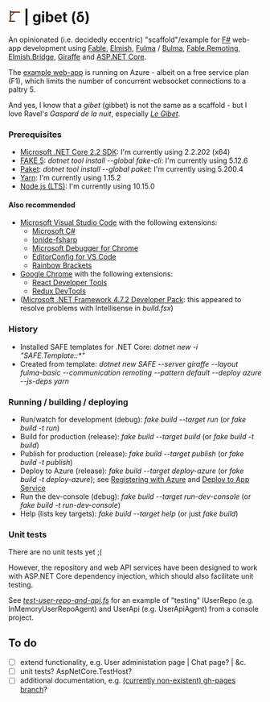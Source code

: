 # ![gibet](https://github.com/aornota/gibet/blob/master/src/ui/public/gibet-24x24.png) | gibet (δ)

An opinionated (i.e. decidedly eccentric) "scaffold"/example for [F#](http://fsharp.org/) web-app development using [Fable](http://fable.io/), [Elmish](https://elmish.github.io/),
[Fulma](https://github.com/Fulma/Fulma/) / [Bulma](https://bulma.io/), [Fable.Remoting](https://github.com/Zaid-Ajaj/Fable.Remoting/),
[Elmish.Bridge](https://github.com/Nhowka/Elmish.Bridge/), [Giraffe](https://github.com/giraffe-fsharp/Giraffe/) and [ASP.NET Core](https://docs.microsoft.com/en-us/aspnet/core/).

The [example web-app](https://gibet.azurewebsites.net/) is running on Azure - albeit on a free service plan (F1), which limits the number of concurrent websocket connections to a
paltry 5.

And yes, I know that a _gibet_ (gibbet) is not the same as a scaffold - but I love Ravel's _Gaspard de la nuit_, especially _[Le Gibet](https://www.youtube.com/watch?v=vRQF490yyAY/)_.

### Prerequisites

- [Microsoft .NET Core 2.2 SDK](https://dotnet.microsoft.com/download/dotnet-core/2.2/): I'm currently using 2.2.202 (x64)
- [FAKE 5](https://fake.build/): _dotnet tool install --global fake-cli_: I'm currently using 5.12.6
- [Paket](https://fsprojects.github.io/Paket/): _dotnet tool install --global paket_: I'm currently using 5.200.4
- [Yarn](https://yarnpkg.com/lang/en/docs/install/): I'm currently using 1.15.2
- [Node.js (LTS)](https://nodejs.org/en/download/): I'm currently using 10.15.0

#### Also recommended

- [Microsoft Visual Studio Code](https://code.visualstudio.com/download/) with the following extensions:
    - [Microsoft C#](https://marketplace.visualstudio.com/items?itemName=ms-vscode.csharp)
    - [Ionide-fsharp](https://marketplace.visualstudio.com/items?itemName=ionide.ionide-fsharp)
    - [Microsoft Debugger for Chrome](https://marketplace.visualstudio.com/items?itemName=msjsdiag.debugger-for-chrome)
    - [EditorConfig for VS Code](https://marketplace.visualstudio.com/items?itemName=editorconfig.editorconfig)
    - [Rainbow Brackets](https://marketplace.visualstudio.com/items?itemName=2gua.rainbow-brackets)
- [Google Chrome](https://www.google.com/chrome/) with the following extensions:
    - [React Developer Tools](https://chrome.google.com/webstore/detail/react-developer-tools/fmkadmapgofadopljbjfkapdkoienihi/)
    - [Redux DevTools](https://chrome.google.com/webstore/detail/redux-devtools/lmhkpmbekcpmknklioeibfkpmmfibljd/)
- ([Microsoft .NET Framework 4.7.2 Developer Pack](https://dotnet.microsoft.com/download/dotnet-framework/net472/): this appeared to resolve problems with Intellisense in _build.fsx_)

### History

- Installed SAFE templates for .NET Core: _dotnet new -i "SAFE.Template::*"_
- Created from template: _dotnet new SAFE --server giraffe --layout fulma-basic --communication remoting --pattern default --deploy azure --js-deps yarn_

### Running / building / deploying

- Run/watch for development (debug): _fake build --target run_ (or _fake build -t run_)
- Build for production (release): _fake build --target build_ (or _fake build -t build_)
- Publish for production (release): _fake build --target publish_ (or _fake build -t publish_)
- Deploy to Azure (release): _fake build --target deploy-azure_ (or _fake build -t deploy-azure_);
see [Registering with Azure](https://safe-stack.github.io/docs/template-azure-registration/) and [Deploy to App Service](https://safe-stack.github.io/docs/template-appservice/)
- Run the dev-console (debug): _fake build --target run-dev-console_ (or _fake build -t run-dev-console_)
- Help (lists key targets): _fake build --target help_ (or just _fake build_)

### Unit tests

There are no unit tests yet ;(

However, the repository and web API services have been designed to work with ASP.NET Core dependency injection, which should also facilitate unit testing.

See _[test-user-repo-and-api.fs](https://github.com/aornota/gibet/blob/master/src/dev-console/test-user-repo-and-api.fs)_ for an example of "testing" IUserRepo
(e.g. InMemoryUserRepoAgent) and UserApi (e.g. UserApiAgent) from a console project.

## To do

- [ ] extend functionality, e.g. User administation page | Chat page? | &c.
- [ ] unit tests? AspNetCore.TestHost?
- [ ] additional documentation, e.g. [(currently non-existent) gh-pages branch](https://aornota.github.io/gibet/)?
